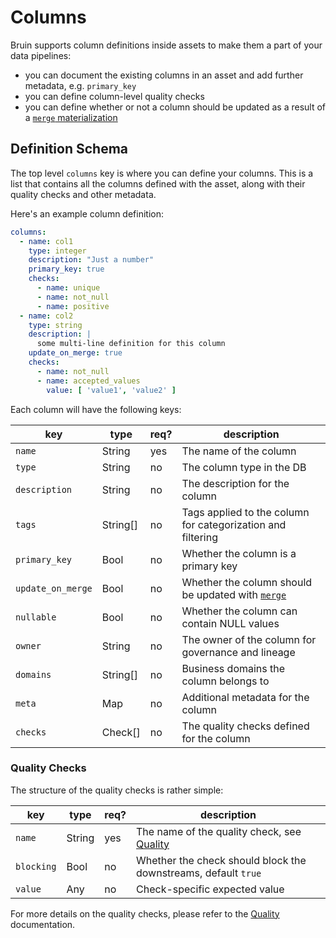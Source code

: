 # Columns

Bruin supports column definitions inside assets to make them a part of your data pipelines:

- you can document the existing columns in an asset and add further metadata, e.g. `primary_key`
- you can define column-level quality checks
- you can define whether or not a column should be updated as a result of a [
  `merge` materialization](./materialization.md#merge)

## Definition Schema

The top level `columns` key is where you can define your columns. This is a list that contains all the columns defined
with the asset, along with their quality checks and other metadata.

Here's an example column definition:

```yaml
columns:
  - name: col1
    type: integer
    description: "Just a number"
    primary_key: true
    checks:
      - name: unique
      - name: not_null
      - name: positive
  - name: col2
    type: string
    description: |
      some multi-line definition for this column
    update_on_merge: true
    checks:
      - name: not_null
      - name: accepted_values
        value: [ 'value1', 'value2' ]
```

Each column will have the following keys:

| key               | type    | req? | description                                                                     |
|-------------------|---------|------|---------------------------------------------------------------------------------|
| `name`            | String  | yes  | The name of the column                                                          |
| `type`            | String  | no   | The column type in the DB                                                       |
| `description`     | String  | no   | The description for the column                                                  |
| `tags`            | String[]| no   | Tags applied to the column for categorization and filtering                     |
| `primary_key`     | Bool    | no   | Whether the column is a primary key                                             |
| `update_on_merge` | Bool    | no   | Whether the column should be updated with [`merge`](./materialization.md#merge) |
| `nullable`        | Bool    | no   | Whether the column can contain NULL values                                      |
| `owner`           | String  | no   | The owner of the column for governance and lineage                              |
| `domains`         | String[]| no   | Business domains the column belongs to                                          |
| `meta`            | Map     | no   | Additional metadata for the column                                              |
| `checks`          | Check[] | no   | The quality checks defined for the column                                       |

### Quality Checks

The structure of the quality checks is rather simple:

| key        | type   | req? | description                                                       |
|------------|--------|------|-------------------------------------------------------------------|
| `name`     | String | yes  | The name of the quality check, see [Quality](../quality/overview) |
| `blocking` | Bool   | no   | Whether the check should block the downstreams, default `true`    |
| `value`    | Any    | no   | Check-specific expected value                                     |                                     
For more details on the quality checks, please refer to the  [Quality](../quality/overview) documentation.